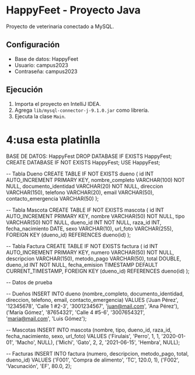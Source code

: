 # HappyFeet - Proyecto Java

Proyecto de veterinaria conectado a MySQL.

## Configuración
- Base de datos: HappyFeet
- Usuario: campus2023
- Contraseña: campus2023

## Ejecución
1. Importa el proyecto en IntelliJ IDEA.
2. Agrega `lib/mysql-connector-j-9.1.0.jar` como librería.
3. Ejecuta la clase `Main`.

4:usa esta platinlla
===================================
BASE DE DATOS: HappyFest
DROP DATABASE IF EXISTS HappyFest;
CREATE DATABASE IF NOT EXISTS HappyFest;
USE HappyFest;

-- Tabla Dueno
CREATE TABLE IF NOT EXISTS dueno (
    id INT AUTO_INCREMENT PRIMARY KEY,
    nombre_completo VARCHAR(100) NOT NULL,
    documento_identidad VARCHAR(20) NOT NULL,
    direccion VARCHAR(150),
    telefono VARCHAR(20),
    email VARCHAR(50),
    contacto_emergencia VARCHAR(50)
);

-- Tabla Mascota
CREATE TABLE IF NOT EXISTS mascota (
    id INT AUTO_INCREMENT PRIMARY KEY,
    nombre VARCHAR(50) NOT NULL,
    tipo VARCHAR(50) NOT NULL,
    dueno_id INT NOT NULL,
    raza_id INT,
    fecha_nacimiento DATE,
    sexo VARCHAR(10),
    url_foto VARCHAR(255),
    FOREIGN KEY (dueno_id) REFERENCES dueno(id)
);

-- Tabla Factura
CREATE TABLE IF NOT EXISTS factura (
    id INT AUTO_INCREMENT PRIMARY KEY,
    numero VARCHAR(50) NOT NULL,
    descripcion VARCHAR(150),
    metodo_pago VARCHAR(50),
    total DOUBLE,
    dueno_id INT NOT NULL,
    fecha_emision TIMESTAMP DEFAULT CURRENT_TIMESTAMP,
    FOREIGN KEY (dueno_id) REFERENCES dueno(id)
);

-- Datos de prueba

-- Dueños
INSERT INTO dueno (nombre_completo, documento_identidad, direccion, telefono, email, contacto_emergencia)
VALUES 
('Juan Pérez', '12345678', 'Calle 1 #2-3', '3001234567', 'juan@mail.com', 'Ana Pérez'),
('María Gómez', '87654321', 'Calle 4 #5-6', '3007654321', 'maria@mail.com', 'Luis Gómez');

-- Mascotas
INSERT INTO mascota (nombre, tipo, dueno_id, raza_id, fecha_nacimiento, sexo, url_foto)
VALUES
('Firulais', 'Perro', 1, 1, '2020-01-01', 'Macho', NULL),
('Michi', 'Gato', 2, 2, '2021-06-15', 'Hembra', NULL);

-- Facturas
INSERT INTO factura (numero, descripcion, metodo_pago, total, dueno_id)
VALUES
('F001', 'Compra de alimento', 'TC', 120.0, 1),
('F002', 'Vacunación', 'EF', 80.0, 2);
